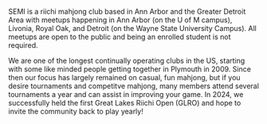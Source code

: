 
SEMI is a riichi mahjong club based in Ann Arbor and the Greater Detroit Area with meetups happening in Ann Arbor (on the U of M campus), 
Livonia, Royal Oak, and Detroit (on the Wayne State University Campus). All meetups are open to the public and being an enrolled student is not required.
 
We are one of the longest continually operating clubs in the US, starting with some like minded people getting together in Plymouth in 2009.
Since then our focus has largely remained on casual, fun mahjong, but if you desire tournaments and competitve mahjong, many members attend several tournaments
a year and can assist in improving your game. In 2024, we successfully held the first Great Lakes Riichi Open (GLRO) and hope to invite the community back to play yearly!

